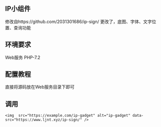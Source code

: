## IP小组件
修改自https://github.com/2031301686/ip-sign/
更改了，底图、字体、文字位置、查询功能
## 环境要求
Web服务
PHP-7.2
## 配置教程
直接将源码放在Web服务目录下即可
## 调用
```<img  src="https://example.com/ip-gadget" alt="ip-gadget" data-src="https://www.ljnt.xyz/ip-sign/" />```
